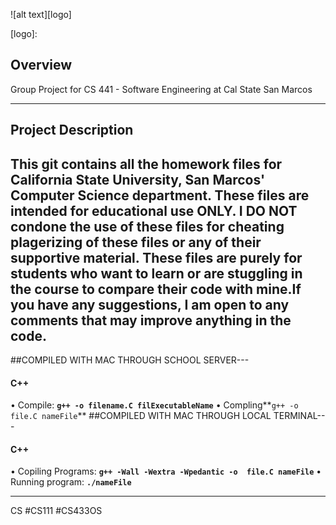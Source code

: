 ![alt text][logo]

[logo]: 

## Overview
Group Project for CS 441 - Software Engineering at Cal State San Marcos

---

## Project Description
This git contains all the homework files for California State University, San Marcos' Computer Science department.
These files are intended for educational use ONLY. I DO NOT condone the use of these files for cheating plagerizing of these files or any of their supportive material. These files are purely for students who want to learn or are stuggling in the course to compare their code with mine.If you have any suggestions, I am open to any comments that may improve anything in the code.
---
##COMPILED WITH MAC THROUGH SCHOOL SERVER---
#### C++
• Compile: **`g++ -o filename.C filExecutableName`**
• Compling**`g++ -o  file.C nameFile`**
##COMPILED WITH MAC THROUGH LOCAL TERMINAL---
#### C++
• Copiling Programs: **`g++ -Wall -Wextra -Wpedantic -o  file.C nameFile`**
• Running program: **`./nameFile`** 

---


CS 
#CS111
#CS433OS

